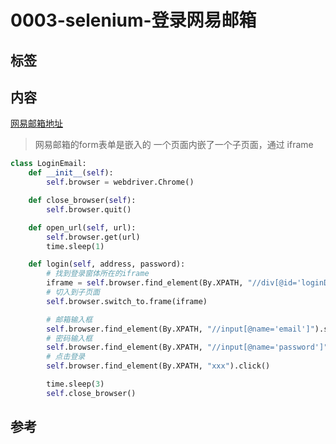 # 0003-selenium-登录网易邮箱

## 标签

## 内容

[网易邮箱地址](https://mail.163.com/)

> 网易邮箱的form表单是嵌入的
> 一个页面内嵌了一个子页面，通过 iframe

```python {.line-numbers}
class LoginEmail:
    def __init__(self):
        self.browser = webdriver.Chrome()

    def close_browser(self):
        self.browser.quit()

    def open_url(self, url):
        self.browser.get(url)
        time.sleep(1)

    def login(self, address, password):
        # 找到登录窗体所在的iframe
        iframe = self.browser.find_element(By.XPATH, "//div[@id='loginDiv']/iframe")
        # 切入到子页面
        self.browser.switch_to.frame(iframe)

        # 邮箱输入框
        self.browser.find_element(By.XPATH, "//input[@name='email']").send_keys(address)
        # 密码输入框
        self.browser.find_element(By.XPATH, "//input[@name='password']").send_keys(password)
        # 点击登录
        self.browser.find_element(By.XPATH, "xxx").click()

        time.sleep(3)
        self.close_browser()
```

## 参考
